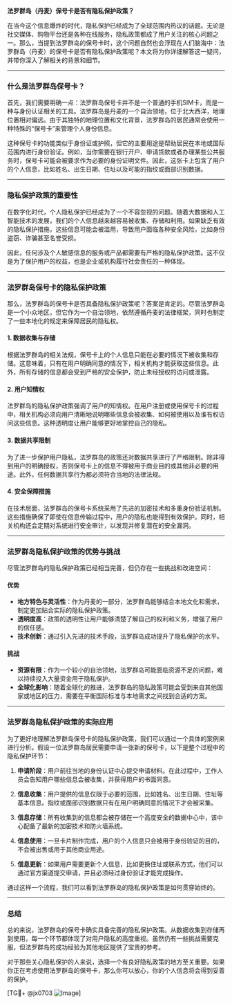 **法罗群岛（丹麦）保号卡是否有隐私保护政策？**

在当今这个信息爆炸的时代，隐私保护已经成为了全球范围内热议的话题。无论是社交媒体、购物平台还是各种在线服务，隐私政策都成了用户关注的核心问题之一。那么，当提到法罗群岛的保号卡时，这个问题自然也会浮现在人们脑海中：法罗群岛（丹麦）的保号卡是否有隐私保护政策呢？本文将为你详细解答这一疑问，并带你深入了解相关的背景和细节。

---

### **什么是法罗群岛保号卡？**

首先，我们需要明确一点：法罗群岛保号卡并不是一个普通的手机SIM卡，而是一种与身份认证相关的工具。法罗群岛是丹麦的一个自治领地，位于北大西洋，地理位置相对偏远。由于其独特的地理位置和文化背景，法罗群岛的居民通常会使用一种特殊的“保号卡”来管理个人身份信息。

这种保号卡的功能类似于身份证或护照，但它的主要用途是帮助居民在本地或国际范围内进行身份验证。例如，当你需要在银行开户、申请贷款或者办理某些公共服务时，保号卡可能会被要求作为必要的身份证明文件。因此，这张卡上包含了用户的个人信息，比如姓名、出生日期、住址以及可能的指纹或面部识别数据。

---

### **隐私保护政策的重要性**

在数字化时代，个人隐私保护已经成为了一个不容忽视的问题。随着大数据和人工智能技术的发展，我们的个人信息越来越容易被收集、存储和利用。如果缺乏有效的隐私保护措施，这些信息可能会被滥用，导致用户面临各种安全风险，比如身份盗窃、诈骗甚至名誉受损。

因此，任何涉及个人敏感信息的服务或产品都需要有严格的隐私保护政策。这不仅是为了保护用户的权益，也是企业或机构履行社会责任的一种体现。

---

### **法罗群岛保号卡的隐私保护政策**

那么，法罗群岛的保号卡是否具备隐私保护政策呢？答案是肯定的。尽管法罗群岛是一个小众地区，但它作为一个自治领地，依然遵循丹麦的法律框架，同时也制定了一些本地化的规定来保障居民的隐私权。

#### **1. 数据收集与存储**
根据法罗群岛的相关法规，保号卡上的个人信息只能在必要的情况下被收集和存储。这意味着，只有在用户明确同意的情况下，相关机构才能获取这些信息。此外，所有存储的信息都会受到严格的安全保护，防止未经授权的访问或泄露。

#### **2. 用户知情权**
法罗群岛的隐私保护政策强调了用户的知情权。在用户注册或使用保号卡的过程中，相关机构必须向用户清晰地说明哪些信息会被收集、如何被使用以及谁有权访问这些信息。这种透明度让用户能够更好地掌控自己的隐私。

#### **3. 数据共享限制**
为了进一步保护用户隐私，法罗群岛的政策还对数据共享进行了严格限制。除非得到用户的明确授权，否则保号卡上的信息不得被用于商业目的或其他非必要的用途。此外，任何数据共享行为都必须符合当地的法律法规。

#### **4. 安全保障措施**
在技术层面，法罗群岛的保号卡系统采用了先进的加密技术和多重身份验证机制。这些措施确保了即使在信息传输过程中，用户的隐私也能得到有效保护。同时，相关机构还会定期对系统进行安全审计，以发现并修复潜在的安全漏洞。

---

### **法罗群岛隐私保护政策的优势与挑战**

尽管法罗群岛的隐私保护政策已经相当完善，但仍存在一些挑战和改进空间：

#### **优势**
- **地方特色与灵活性**：作为丹麦的一部分，法罗群岛能够结合本地文化和需求，制定更加贴合实际的隐私保护政策。
- **透明度高**：政策的透明性让用户能够清楚了解自己的权利和义务，增强了用户的信任感。
- **技术创新**：通过引入先进的技术手段，法罗群岛成功提升了隐私保护的水平。

#### **挑战**
- **资源有限**：作为一个较小的自治领地，法罗群岛可能面临资源不足的问题，难以持续投入大量资金用于隐私保护。
- **全球化影响**：随着全球化的推进，法罗群岛的隐私政策可能会受到来自其他国家或地区的压力，需要在平衡国际标准与本地需求之间找到合适的方案。

---

### **法罗群岛隐私保护政策的实际应用**

为了更好地理解法罗群岛保号卡的隐私保护政策，我们可以通过一个具体的案例来进行分析。假设一位法罗群岛居民需要申请一张新的保号卡，以下是整个过程中的隐私保护环节：

1. **申请阶段**：用户前往当地的身份认证中心提交申请材料。在此过程中，工作人员会告知用户哪些信息会被收集，并获得用户的书面同意。
   
2. **信息收集**：用户提供的信息仅限于必要的范围，比如姓名、出生日期、住址等基本信息。指纹或面部识别数据只有在用户明确同意的情况下才会被采集。

3. **信息存储**：所有收集到的信息都会被存储在一个高度安全的数据中心中，该中心配备了最新的加密技术和防火墙系统。

4. **信息使用**：一旦卡片制作完成，用户的个人信息只会被用于身份验证的目的，不会被出售或用于其他商业用途。

5. **信息更新**：如果用户需要更新个人信息，比如更换住址或联系方式，他们可以通过官方渠道提交申请，并且必须经过身份验证才能完成操作。

通过这样一个流程，我们可以看到法罗群岛的隐私保护政策是如何贯穿始终的。

---

### **总结**

总的来说，法罗群岛的保号卡确实具备完善的隐私保护政策。从数据收集到存储再到使用，每一个环节都体现了对用户隐私的高度重视。虽然仍有一些挑战需要克服，但法罗群岛的成功经验为其他地区提供了宝贵的参考。

对于那些关心隐私保护的人来说，选择一个有良好隐私政策的地方至关重要。如果你正在考虑使用法罗群岛的保号卡，那么你可以放心，你的个人信息将会得到妥善的保护。

[TG💪+ @jx0703 ![Image](https://github.com/user-attachments/assets/dbca1d08-cadb-493c-b0ec-ad6f7a83f270)]